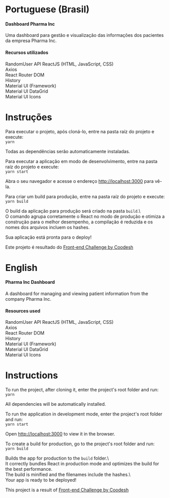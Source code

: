 # Portuguese (Brasil)

#### Dashboard Pharma Inc

Uma dashboard para gestão e visualização das informações dos pacientes da empresa Pharma Inc.  

#### Recursos utilizados

RandomUser API
ReactJS (HTML, JavaScript, CSS)  
Axios  
React Router DOM  
History  
Material UI (Framework)  
Material UI DataGrid  
Material UI Icons  

# Instruções

Para executar o projeto, após cloná-lo, entre na pasta raíz do projeto e execute:  
`yarn`  

Todas as dependências serão automaticamente instaladas.  

Para executar a aplicação em modo de desenvolvimento, entre na pasta raíz do projeto e execute:  
`yarn start`  

Abra o seu navegador e acesse o endereço [http://localhost:3000](http://localhost:3000) para vê-la.  

Para criar um build para produção, entre na pasta raíz do projeto e execute:  
`yarn build`  

O build da aplicação para produção será criado na pasta `build`.\  
O comando agrupa corretamente o React no modo de produção e otimiza a construção para o melhor desempenho, a compilação é reduzida e os nomes dos arquivos incluem os hashes.  

Sua aplicação está pronta para o deploy!  

Este projeto é resultado do [Front-end Challenge by Coodesh](https://lab.coodesh.com/public-challenges/front-end-challenge-2021)  
# English

#### Pharma Inc Dashboard

A dashboard for managing and viewing patient information from the company Pharma Inc.  

#### Resources used

RandomUser API
ReactJS (HTML, JavaScript, CSS)  
Axios  
React Router DOM  
History  
Material UI (Framework)  
Material UI DataGrid  
Material UI Icons  

# Instructions
To run the project, after cloning it, enter the project's root folder and run:  
`yarn`  

All dependencies will be automatically installed.  

To run the application in development mode, enter the project's root folder and run:  
`yarn start`  

Open [http://localhost:3000](http://localhost:3000) to view it in the browser.  

To create a build for production, go to the project's root folder and run:  
`yarn build`  

Builds the app for production to the `build` folder.\  
It correctly bundles React in production mode and optimizes the build for the best performance.  
The build is minified and the filenames include the hashes.\  
Your app is ready to be deployed!  

This project is a result of [Front-end Challenge by Coodesh](https://lab.coodesh.com/public-challenges/front-end-challenge-2021)